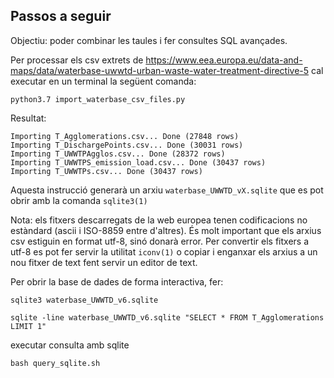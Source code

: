 ## Passos a seguir 

Objectiu: poder combinar les taules i fer consultes SQL avançades.

Per processar els csv extrets de https://www.eea.europa.eu/data-and-maps/data/waterbase-uwwtd-urban-waste-water-treatment-directive-5 cal executar en un terminal la següent comanda:

```shell
python3.7 import_waterbase_csv_files.py
```
Resultat:
```
Importing T_Agglomerations.csv... Done (27848 rows)
Importing T_DischargePoints.csv... Done (30031 rows)
Importing T_UWWTPAgglos.csv... Done (28372 rows)
Importing T_UWWTPS_emission_load.csv... Done (30437 rows)
Importing T_UWWTPs.csv... Done (30437 rows)
```

Aquesta instrucció generarà un arxiu ```waterbase_UWWTD_vX.sqlite``` que es pot obrir amb la comanda ```sqlite3(1)``` 

Nota: els fitxers descarregats de la web europea tenen codificacions no estàndard
(ascii i ISO-8859 entre d'altres). És molt important que els arxius csv
estiguin en format utf-8, sinó donarà error. Per convertir els fitxers a utf-8
es pot fer servir la utilitat ```iconv(1)``` o copiar i enganxar els arxius a
un nou fitxer de text fent servir un editor de text.

Per obrir la base de dades de forma interactiva, fer:

```shell
sqlite3 waterbase_UWWTD_v6.sqlite
```

```shell
sqlite -line waterbase_UWWTD_v6.sqlite "SELECT * FROM T_Agglomerations LIMIT 1"
```

executar consulta amb sqlite

```shell
bash query_sqlite.sh
```



